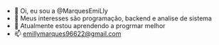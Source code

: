 - 👋 Oi, eu sou a @MarquesEmiLly
- 👀 Meus interesses são programação, backend e analise de sistema 
- 🌱 Atualmente estou aprendendo a progrmar melhor
- 📫 emillymarques96622@gmail.com

<!---
MarquesEmiLly/MarquesEmiLly is a ✨ special ✨ repository because its `README.md` (this file) appears on your GitHub profile.
You can click the Preview link to take a look at your changes.
--->
